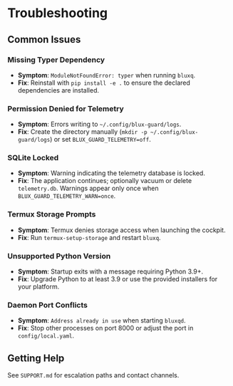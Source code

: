 # Troubleshooting

## Common Issues

### Missing Typer Dependency
- **Symptom**: `ModuleNotFoundError: typer` when running `bluxq`.
- **Fix**: Reinstall with `pip install -e .` to ensure the declared dependencies are installed.

### Permission Denied for Telemetry
- **Symptom**: Errors writing to `~/.config/blux-guard/logs`.
- **Fix**: Create the directory manually (`mkdir -p ~/.config/blux-guard/logs`) or set
  `BLUX_GUARD_TELEMETRY=off`.

### SQLite Locked
- **Symptom**: Warning indicating the telemetry database is locked.
- **Fix**: The application continues; optionally vacuum or delete `telemetry.db`. Warnings appear only once when
  `BLUX_GUARD_TELEMETRY_WARN=once`.

### Termux Storage Prompts
- **Symptom**: Termux denies storage access when launching the cockpit.
- **Fix**: Run `termux-setup-storage` and restart `bluxq`.

### Unsupported Python Version
- **Symptom**: Startup exits with a message requiring Python 3.9+.
- **Fix**: Upgrade Python to at least 3.9 or use the provided installers for your platform.

### Daemon Port Conflicts
- **Symptom**: `Address already in use` when starting `bluxqd`.
- **Fix**: Stop other processes on port 8000 or adjust the port in `config/local.yaml`.

## Getting Help

See `SUPPORT.md` for escalation paths and contact channels.
